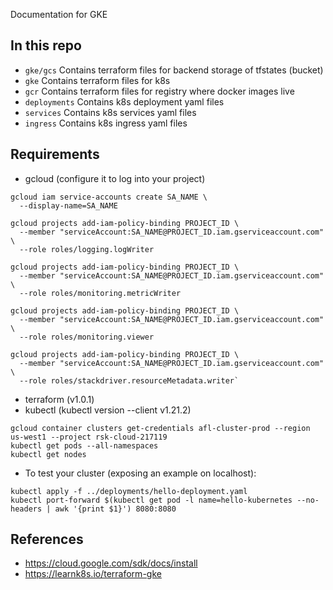 Documentation for GKE

## In this repo 

* ```gke/gcs``` Contains terraform files for backend storage of tfstates (bucket) 
* ```gke``` Contains terraform files for k8s
* ```gcr``` Contains terraform files for registry where docker images live
* ```deployments``` Contains k8s deployment yaml files
* ```services``` Contains k8s services yaml files
* ```ingress``` Contains k8s ingress yaml files


## Requirements
* gcloud (configure it to log into your project)
```
gcloud iam service-accounts create SA_NAME \
  --display-name=SA_NAME

gcloud projects add-iam-policy-binding PROJECT_ID \
  --member "serviceAccount:SA_NAME@PROJECT_ID.iam.gserviceaccount.com" \
  --role roles/logging.logWriter

gcloud projects add-iam-policy-binding PROJECT_ID \
  --member "serviceAccount:SA_NAME@PROJECT_ID.iam.gserviceaccount.com" \
  --role roles/monitoring.metricWriter

gcloud projects add-iam-policy-binding PROJECT_ID \
  --member "serviceAccount:SA_NAME@PROJECT_ID.iam.gserviceaccount.com" \
  --role roles/monitoring.viewer

gcloud projects add-iam-policy-binding PROJECT_ID \
  --member "serviceAccount:SA_NAME@PROJECT_ID.iam.gserviceaccount.com" \
  --role roles/stackdriver.resourceMetadata.writer`
  ````
 
* terraform (v1.0.1)
* kubectl (kubectl version --client v1.21.2)
````
gcloud container clusters get-credentials afl-cluster-prod --region us-west1 --project rsk-cloud-217119
kubectl get pods --all-namespaces
kubectl get nodes
````
* To test your cluster (exposing an example on localhost):
````
kubectl apply -f ../deployments/hello-deployment.yaml
kubectl port-forward $(kubectl get pod -l name=hello-kubernetes --no-headers | awk '{print $1}') 8080:8080
````

## References
*  https://cloud.google.com/sdk/docs/install
*  https://learnk8s.io/terraform-gke
